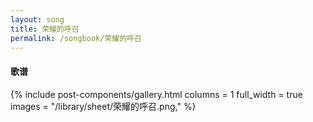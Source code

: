 ```yaml
---
layout: song
title: 荣耀的呼召
permalink: /songbook/荣耀的呼召
---
```


#### 歌谱

{% include post-components/gallery.html
    columns = 1
    full_width = true
    images = "/library/sheet/荣耀的呼召.png,"
%}

